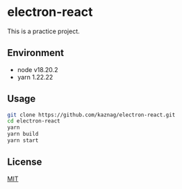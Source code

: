 # electron-react

This is a practice project.

## Environment

- node v18.20.2
- yarn 1.22.22

## Usage

``` bash
git clone https://github.com/kaznag/electron-react.git
cd electron-react
yarn
yarn build
yarn start
```

## License

[MIT](LICENSE)

